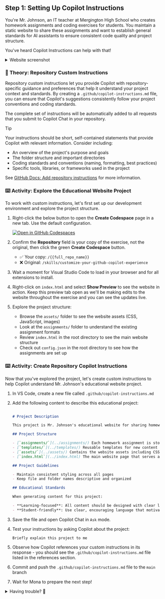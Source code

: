 ## Step 1: Setting Up Copilot Instructions

You're Mr. Johnson, an IT teacher at Mergington High School who creates homework assignments and coding exercises for students. You maintain a static website to share these assignments and want to establish general standards for AI assistants to ensure consistent code quality and project structure.

You've heard Copilot Instructions can help with that!

<details>
<summary>Website screenshot</summary><br/>

You will run this website in the first activity!

<img width="1122" height="784" alt="image" src="https://github.com/user-attachments/assets/d8551981-a90d-4a83-b11b-6e337d7896a1" />


</details>




### 📖 Theory: Repository Custom Instructions

Repository custom instructions let you provide Copilot with repository-specific guidance and preferences that help it understand your project context and standards. By creating a `.github/copilot-instructions.md` file, you can ensure that Copilot's suggestions consistently follow your project conventions and coding standards.

The complete set of instructions will be automatically added to all requests that you submit to Copilot Chat in your repository.

> [!TIP]
> Your instructions should be short, self-contained statements that provide Copilot with relevant information. Consider including:
>
> - An overview of the project's purpose and goals
> - The folder structure and important directories
> - Coding standards and conventions (naming, formatting, best practices)
> - Specific tools, libraries, or frameworks used in the project
>
> See [GitHub Docs: Add repository instructions](https://docs.github.com/en/copilot/how-tos/custom-instructions/adding-repository-custom-instructions-for-github-copilot) for more information.

### ⌨️ Activity: Explore the Educational Website Project

To work with custom instructions, let's first set up our development environment and explore the project structure.

1. Right-click the below button to open the **Create Codespace** page in a new tab. Use the default configuration.

   [![Open in GitHub Codespaces](https://github.com/codespaces/badge.svg)](https://codespaces.new/{{full_repo_name}}?quickstart=1)

1. Confirm the **Repository** field is your copy of the exercise, not the original, then click the green **Create Codespace** button.

   - ✅ Your copy: `/{{full_repo_name}}`
   - ❌ Original: `/skills/customize-your-github-copilot-experience`

1. Wait a moment for Visual Studio Code to load in your browser and for all extensions to install.

1. Right-click on `index.html` and select **Show Preview** to see the website in action. Keep this preview tab open as we'll be making edits to the website throughout the exercise and you can see the updates live.

1. Explore the project structure:
   - Browse the `assets/` folder to see the website assets (CSS, JavaScript, images)
   - Look at the `assignments/` folder to understand the existing assignment formats
   - Review `index.html` in the root directory to see the main website structure
   - Check out `config.json` in the root directory to see how the assignments are set up

### ⌨️ Activity: Create Repository Copilot Instructions

Now that you've explored the project, let's create custom instructions to help Copilot understand Mr. Johnson's educational website project.

1. In VS Code, create a new file called `.github/copilot-instructions.md`

1. Add the following content to describe this educational project:

   ```markdown
    
   # Project Description

   This project is Mr. Johnson's educational website for sharing homework assignments and coding exercises with students. Students can browse, view, and download assignments directly from the portal.

   ## Project Structure

   - [`assignments/`](../assignments/) Each homework assignment is stored in its own subfolder with a consistent structure.
   - [`templates/`](../templates/) Reusable templates for new content
   - [`assets/`](../assets/) Contains the website assets including CSS, JavaScript, images, and configuration files
   - [`index.html`](../index.html) The main website page that serves as a static portal for browsing and viewing assignments. Content is configurable via   [`config.json`](../config.json) file to dynamically generate assignment lists and details.

   ## Project Guidelines

   - Maintain consistent styling across all pages
   - Keep file and folder names descriptive and organized

   ## Educational Standards

   When generating content for this project:

   - **Learning-focused**: All content should be designed with clear learning objectives and appropriate difficulty levels
   - **Student-friendly**: Use clear, encouraging language that motivates students

   ```

1. Save the file and open Copilot Chat in `Ask` mode.

1. Test your instructions by asking Copilot about the project:

   ```text
   Briefly explain this project to me
   ```

1. Observe how Copilot references your custom instructions in its response - you should see the `.github/copilot-instructions.md` file listed in the references section.

   <!-- TODO: Add screenshot -->

1. Commit and push the `.github/copilot-instructions.md` file to the `main` branch

1. Wait for Mona to prepare the next step!

<details>
<summary>Having trouble? 🤷</summary><br/>

- The `.github/copilot-instructions.md` file should be at the root of the `.github` folder
- Make sure you commited and pushed the changes.

</details>
